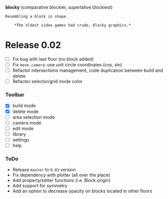**blocky** (comparative blockier, superlative blockiest)

    Resembling a block in shape.

        *The oldest video games had crude, blocky graphics.*

# Release 0.02

- [ ] Fix bug with last floor (no block added)
- [ ] Fix `move_camera`: use unit circle coordinates (cos, sin)
- [ ] Refactor intersections management, code duplication between build and delete
- [ ] Refactor selector/grid mode color

### Toolbar

- [x] build mode
- [x] delete mode
- [ ] area selection mode
- [ ] camera mode
- [ ] edit mode
- [ ] library
- [ ] settings
- [ ] help

### ToDo

- Release `master` to `0.01` version
- Fix dependency with plotter (all over the place)
- Add property/setter functions (i.e. Block.origin)
- Add support for symmetry
- Add an option to decrease opacity on blocks located in other floors
